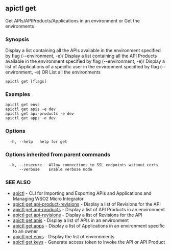 ## apictl get

Get APIs/APIProducts/Applications in an environment or Get the environments

### Synopsis

Display a list containing all the APIs available in the environment specified by flag (--environment, -e)/
Display a list containing all the API Products available in the environment specified by flag (--environment, -e)/
Display a list of Applications of a specific user in the environment specified by flag (--environment, -e)
OR
List all the environments

```
apictl get [flags]
```

### Examples

```
apictl get envs
apictl get apis -e dev
apictl get api-products -e dev
apictl get apps -e dev
```

### Options

```
  -h, --help   help for get
```

### Options inherited from parent commands

```
  -k, --insecure   Allow connections to SSL endpoints without certs
      --verbose    Enable verbose mode
```

### SEE ALSO

* [apictl](apictl.md)	 - CLI for Importing and Exporting APIs and Applications and Managing WSO2 Micro Integrator
* [apictl get api-product-revisions](apictl_get_api-product-revisions.md)	 - Display a list of Revisions for the API
* [apictl get api-products](apictl_get_api-products.md)	 - Display a list of API Products in an environment
* [apictl get api-revisions](apictl_get_api-revisions.md)	 - Display a list of Revisions for the API
* [apictl get apis](apictl_get_apis.md)	 - Display a list of APIs in an environment
* [apictl get apps](apictl_get_apps.md)	 - Display a list of Applications in an environment specific to an owner
* [apictl get envs](apictl_get_envs.md)	 - Display the list of environments
* [apictl get keys](apictl_get_keys.md)	 - Generate access token to invoke the API or API Product

